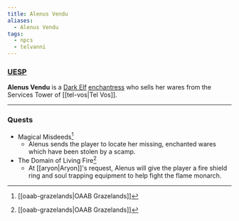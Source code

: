 ```yaml
---
title: Alenus Vendu
aliases:
  - Alenus Vendu
tags:
  - npcs
  - telvanni
---
```

### [UESP](https://en.uesp.net/wiki/Morrowind:Alenus_Vendu)
**Alenus Vendu** is a [Dark Elf](https://en.uesp.net/wiki/Morrowind:Dark_Elf "Morrowind:Dark Elf") [enchantress](https://en.uesp.net/wiki/Morrowind:Enchanter_Service "Morrowind:Enchanter Service") who sells her wares from the Services Tower of [[tel-vos|Tel Vos]].

***
### Quests
* Magical Misdeeds[^1]
	* Alenus sends the player to locate her missing, enchanted wares which have been stolen by a scamp.
* The Domain of Living Fire[^1]
	* At [[aryon|Aryon]]'s request, Alenus will give the player a fire shield ring and soul trapping equipment to help fight the flame monarch.

[^1]: [[oaab-grazelands|OAAB Grazelands]]
